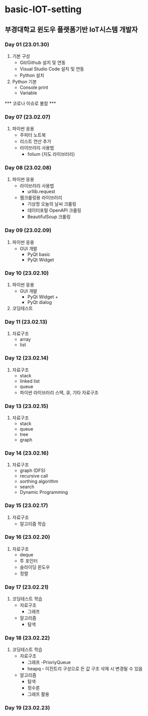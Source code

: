 # basic-IOT-setting
부경대학교 윈도우 플랫폼기반 IoT시스템 개발자
------

### Day 01 (23.01.30)
1. 기본 구성
    - Git/Github 설치 및 연동
    - Visual Studio Code 설치 및 연동
    - Python 설치
2. Python 기본
    - Console print
    - Variable

*** 코로나 이슈로 불참 ***

### Day 07 (23.02.07)
1. 파이썬 응용
    - 주피터 노트북
    - 리스트 연산 추가
    - 라이브러리 사용법
        - folium (지도 라이브러리)

### Day 08 (23.02.08)
1. 파이썬 응용
    - 라이브러리 사용법
        - urllib.request
    - 웹크롤링용 라이브러리
        - 기상청 오늘의 날씨 크롤링
        - 데이터포털 OpenAPI 크롤링
        - BeautifulSoup 크롤링

### Day 09 (23.02.09)
1. 파이썬 응용
    - GUI 개발
        - PyQt basic
        - PyQt Widget

### Day 10 (23.02.10)
1. 파이썬 응용
    - GUI 개발
        - PyQt Widget +
        - PyQt dialog
2. 코딩테스트

### Day 11 (23.02.13)
1. 자료구조
    - array
    - list

### Day 12 (23.02.14)
1. 자료구조
    - stack
    - linked list
    - queue
    - 파이썬 라이브러리 스택, 큐, 기타 자료구조

### Day 13 (23.02.15)
1. 자료구조
    - stack
    - queue
    - tree 
    - graph

### Day 14 (23.02.16)
1. 자료구조
    - graph (DFS)
    - recursive call
    - sorthing algorithm
    - search
    - Dynamic Programming

### Day 15 (23.02.17)
1. 자료구조
    - 알고리즘 학습

### Day 16 (23.02.20) 
1. 자료구조
    - deque
    - 투 포인터
    - 슬라이딩 윈도우
    - 정렬

### Day 17 (23.02.21)
1. 코딩테스트 학습
    - 자료구조
        - 그래프
    - 알고리즘
        - 탐색

### Day 18 (23.02.22)
1. 코딩테스트 학습
    - 자료구조
        - 그래프
        -PrioriyQueue
        - heapq - 이진트리 구성으로 든 값 구조 삭제 시 변경될 수 있음
    - 알고리즘
        - 탐색
        - 정수론
        - 그래프 활용

### Day 19 (23.02.23)
